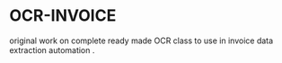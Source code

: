 # OCR-INVOICE
original work on complete ready made OCR class to use in invoice data extraction automation . 
